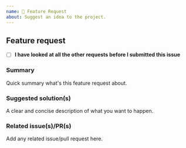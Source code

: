```yaml
---
name: 🚀 Feature Request
about: Suggest an idea to the project.
---
```


<!-- markdownlint-disable MD041 -->

<!--

Before you start, please make sure your issue is understandable and reproducible.
To make your issue readable make sure you use valid Markdown syntax.

https://guides.github.com/features/mastering-markdown/

-->

## Feature request

- [ ] **I have looked at all the other requests before I submitted this issue**

### Summary

Quick summary what's this feature request about.

### Suggested solution(s)

A clear and concise description of what you want to happen.

### Related issue(s)/PR(s)

Add any related issue/pull request here.
